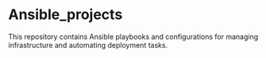 # Ansible_projects

This repository contains Ansible playbooks and configurations for managing infrastructure and automating deployment tasks.

